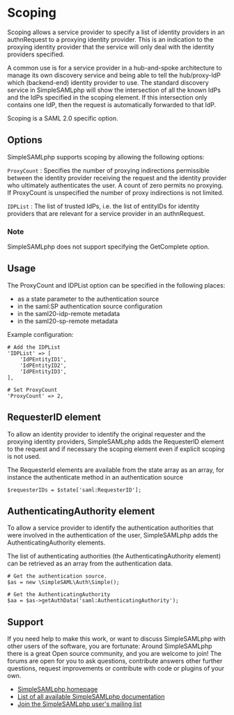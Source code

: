 Scoping
========================

<!-- 
    This file is written in Markdown syntax. 
    For more information about how to use the Markdown syntax, read here:
    https://daringfireball.net/projects/markdown/syntax
-->


<!-- {{TOC}} -->

Scoping allows a service provider to specify a list of identity providers in an
authnRequest to a proxying identity provider. This is an indication to the 
proxying identity provider that the service will only deal with the identity
providers specified.

A common use is for a service provider in a hub-and-spoke architecture to 
manage its own discovery service and being able to tell the hub/proxy-IdP which 
(backend-end) identity provider to use. The standard discovery service in 
SimpleSAMLphp will show the intersection of all the known IdPs and the IdPs 
specified in the scoping element. If this intersection only contains one IdP, 
then the request is automatically forwarded to that IdP.

Scoping is a SAML 2.0 specific option.

Options
-------

SimpleSAMLphp supports scoping by allowing the following options:

`ProxyCount`
: Specifies the number of proxying indirections permissible
between the identity provider receiving the request and the identity provider 
who ultimately authenticates the user. A count of zero permits no proxying. If 
ProxyCount is unspecified the number of proxy indirections is not limited.

`IDPList`
: The list of trusted IdPs, i.e. the list of entityIDs for identity providers
that are relevant for a service provider in an authnRequest. 

### Note ###
SimpleSAMLphp does not support specifying the GetComplete option.

Usage
-----

The ProxyCount and IDPList option can be specified in the following places:

- as a state parameter to the authentication source
- in the saml:SP authentication source configuration
- in the saml20-idp-remote metadata
- in the saml20-sp-remote metadata

Example configuration:

    # Add the IDPList
    'IDPList' => [
        'IdPEntityID1',
        'IdPEntityID2',
        'IdPEntityID3',
    ],
    
    # Set ProxyCount
    'ProxyCount' => 2,

RequesterID element
-------------------

To allow an identity provider to identify the original requester and the 
proxying identity providers, SimpleSAMLphp adds the RequesterID element to 
the request and if necessary the scoping element even if explicit scoping is 
not used.

The RequesterId elements are available from the state array as an array, for
instance the authenticate method in an authentication source

    $requesterIDs = $state['saml:RequesterID'];

AuthenticatingAuthority element
-------------------------------

To allow a service provider to identify the authentication authorities that 
were involved in the authentication of the user, SimpleSAMLphp adds the 
AuthenticatingAuthority elements.

The list of authenticating authorities (the AuthenticatingAuthority element) 
can be retrieved as an array from the authentication data.

    # Get the authentication source.
    $as = new \SimpleSAML\Auth\Simple();

    # Get the AuthenticatingAuthority
    $aa = $as->getAuthData('saml:AuthenticatingAuthority');

Support
-------

If you need help to make this work, or want to discuss SimpleSAMLphp with other users of the software, you are fortunate: Around SimpleSAMLphp there is a great Open source community, and you are welcome to join! The forums are open for you to ask questions, contribute answers other further questions, request improvements or contribute with code or plugins of your own.

- [SimpleSAMLphp homepage](https://simplesamlphp.org)
- [List of all available SimpleSAMLphp documentation](https://simplesamlphp.org/docs/)
- [Join the SimpleSAMLphp user's mailing list](https://simplesamlphp.org/lists)

